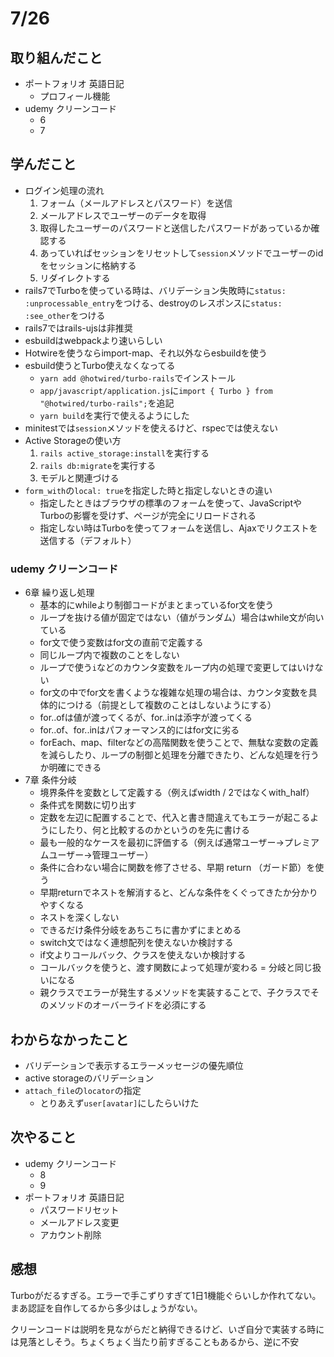 # 7/26

## 取り組んだこと
- ポートフォリオ 英語日記
  - プロフィール機能
- udemy クリーンコード
  - 6
  - 7

## 学んだこと
- ログイン処理の流れ
  1. フォーム（メールアドレスとパスワード）を送信
  2. メールアドレスでユーザーのデータを取得
  3. 取得したユーザーのパスワードと送信したパスワードがあっているか確認する
  4. あっていればセッションをリセットして`session`メソッドでユーザーのidをセッションに格納する
  5. リダイレクトする
- rails7でTurboを使っている時は、バリデーション失敗時に`status: :unprocessable_entry`をつける、destroyのレスポンスに`status: :see_other`をつける
- rails7ではrails-ujsは非推奨
- esbuildはwebpackより速いらしい
- Hotwireを使うならimport-map、それ以外ならesbuildを使う
- esbuild使うとTurbo使えなくなってる
  - `yarn add @hotwired/turbo-rails`でインストール
  - `app/javascript/application.js`に`import { Turbo } from "@hotwired/turbo-rails";`を追記
  - `yarn build`を実行で使えるようにした
- minitestでは`session`メソッドを使えるけど、rspecでは使えない
- Active Storageの使い方
  1. `rails active_storage:install`を実行する
  2. `rails db:migrate`を実行する
  3. モデルと関連づける
- `form_with`の`local: true`を指定した時と指定しないときの違い
  - 指定したときはブラウザの標準のフォームを使って、JavaScriptやTurboの影響を受けず、ページが完全にリロードされる
  - 指定しない時はTurboを使ってフォームを送信し、Ajaxでリクエストを送信する（デフォルト）

### udemy クリーンコード
- 6章 繰り返し処理
  - 基本的にwhileより制御コードがまとまっているfor文を使う
  - ループを抜ける値が固定ではない（値がランダム）場合はwhile文が向いている
  - for文で使う変数はfor文の直前で定義する
  - 同じループ内で複数のことをしない
  - ループで使う`i`などのカウンタ変数をループ内の処理で変更してはいけない
  - for文の中でfor文を書くような複雑な処理の場合は、カウンタ変数を具体的につける（前提として複数のことはしないようにする）
  - for..ofは値が渡ってくるが、for..inは添字が渡ってくる
  - for..of、for..inはパフォーマンス的にはfor文に劣る
  - forEach、map、filterなどの高階関数を使うことで、無駄な変数の定義を減らしたり、ループの制御と処理を分離できたり、どんな処理を行うか明確にできる
- 7章 条件分岐
  - 境界条件を変数として定義する（例えばwidth / 2ではなくwith_half）
  - 条件式を関数に切り出す
  - 定数を左辺に配置することで、代入と書き間違えてもエラーが起こるようにしたり、何と比較するのかというのを先に書ける
  - 最も一般的なケースを最初に評価する（例えば通常ユーザー→プレミアムユーザー→管理ユーザー）
  - 条件に合わない場合に関数を修了させる、早期 return （ガード節）を使う
  - 早期returnでネストを解消すると、どんな条件をくぐってきたか分かりやすくなる
  - ネストを深くしない
  - できるだけ条件分岐をあちこちに書かずにまとめる
  - switch文ではなく連想配列を使えないか検討する
  - if文よりコールバック、クラスを使えないか検討する
  - コールバックを使うと、渡す関数によって処理が変わる = 分岐と同じ扱いになる
  - 親クラスでエラーが発生するメソッドを実装することで、子クラスでそのメソッドのオーバーライドを必須にする

## わからなかったこと
- バリデーションで表示するエラーメッセージの優先順位
- active storageのバリデーション
- `attach_file`の`locator`の指定
  - とりあえず`user[avatar]`にしたらいけた

## 次やること
- udemy クリーンコード
  - 8
  - 9
- ポートフォリオ 英語日記
  - パスワードリセット
  - メールアドレス変更
  - アカウント削除

## 感想
Turboがだるすぎる。エラーで手こずりすぎて1日1機能ぐらいしか作れてない。まあ認証を自作してるから多少はしょうがない。

クリーンコードは説明を見ながらだと納得できるけど、いざ自分で実装する時には見落としそう。ちょくちょく当たり前すぎることもあるから、逆に不安